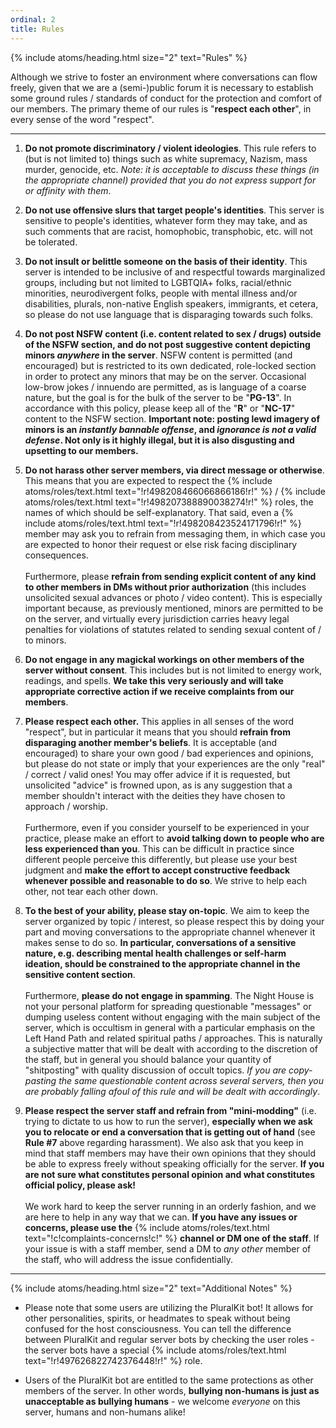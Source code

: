 ```yaml
---
ordinal: 2
title: Rules
---
```


{% include atoms/heading.html size="2" text="Rules" %}

Although we strive to foster an environment where conversations can flow freely, given that we are a (semi-)public forum it is necessary to establish some ground rules / standards of conduct for the protection and comfort of our members. The primary theme of our rules is "**respect each other**", in every sense of the word "respect".

---

1. **Do not promote discriminatory / violent ideologies**. This rule refers to (but is not limited to) things such as white supremacy, Nazism, mass murder, genocide, etc. *Note: it is acceptable to discuss these things (in the appropriate channel) provided that you do not express support for or affinity with them*. 

2. **Do not use offensive slurs that target people's identities**. This server is sensitive to people's identities, whatever form they may take, and as such comments that are racist, homophobic, transphobic, etc. will not be tolerated.

3. **Do not insult or belittle someone on the basis of their identity**. This server is intended to be inclusive of and respectful towards marginalized groups, including but not limited to LGBTQIA+ folks, racial/ethnic minorities, neurodivergent folks, people with mental illness and/or disabilities, plurals, non-native English speakers, immigrants, et cetera, so please do not use language that is disparaging towards such folks.

4. **Do not post NSFW content (i.e. content related to sex / drugs) outside of the NSFW section, and do not post suggestive content depicting minors *anywhere* in the server**. NSFW content is permitted (and encouraged) but is restricted to its own dedicated, role-locked section in order to protect any minors that may be on the server. Occasional low-brow jokes / innuendo are permitted, as is language of a coarse nature, but the goal is for the bulk of the server to be "**PG-13**". In accordance with this policy, please keep all of the "**R**" or "**NC-17**" content to the NSFW section. **Important note: posting lewd imagery of minors is an *instantly bannable offense*, and *ignorance is not a valid defense*. Not only is it highly illegal, but it is also disgusting and upsetting to our members.**

5. **Do not harass other server members, via direct message or otherwise**. This means that you are expected to respect the {% include atoms/roles/text.html text="!r!498208466066866186!r!" %} / {% include atoms/roles/text.html text="!r!498207388890038274!r!" %} roles, the names of which should be self-explanatory. That said, even a {% include atoms/roles/text.html text="!r!498208423524171796!r!" %} member may ask you to refrain from messaging them, in which case you are expected to honor their request or else risk facing disciplinary consequences. <br/><br/>Furthermore, please **refrain from sending explicit content of any kind to other members in DMs without prior authorization** (this includes unsolicited sexual advances or photo / video content). This is especially important because, as previously mentioned, minors are permitted to be on the server, and virtually every jurisdiction carries heavy legal penalties for violations of statutes related to sending sexual content of / to minors.

6. **Do not engage in any magickal workings on other members of the server without consent**. This includes but is not limited to energy work, readings, and spells. **We take this very seriously and will take appropriate corrective action if we receive complaints from our members**.

7. **Please respect each other.** This applies in all senses of the word "respect", but in particular it means that you should **refrain from disparaging another member's beliefs**. It is acceptable (and encouraged) to share your own good / bad experiences and opinions, but please do not state or imply that your experiences are the only "real" / correct / valid ones! You may offer advice if it is requested, but unsolicited "advice" is frowned upon, as is any suggestion that a member shouldn't interact with the deities they have chosen to approach / worship. <br/><br/>Furthermore, even if you consider yourself to be experienced in your practice, please make an effort to **avoid talking down to people who are less experienced than you**. This can be difficult in practice since different people perceive this differently, but please use your best judgment and **make the effort to accept constructive feedback whenever possible and reasonable to do so**. We strive to help each other, not tear each other down.

8. **To the best of your ability, please stay on-topic**. We aim to keep the server organized by topic / interest, so please respect this by doing your part and moving conversations to the appropriate channel whenever it makes sense to do so. **In particular, conversations of a sensitive nature, e.g. describing mental health challenges or self-harm ideation, should be constrained to the appropriate channel in the sensitive content section**. <br/><br/>Furthermore, **please do not engage in spamming**. The Night House is not your personal platform for spreading questionable "messages" or dumping useless content without engaging with the main subject of the server, which is occultism in general with a particular emphasis on the Left Hand Path and related spiritual paths / approaches. This is naturally a subjective matter that will be dealt with according to the discretion of the staff, but in general you should balance your quantity of "shitposting" with quality discussion of occult topics. *If you are copy-pasting the same questionable content across several servers, then you are probably falling afoul of this rule and will be dealt with accordingly*. 

9. **Please respect the server staff and refrain from "mini-modding"** (i.e. trying to dictate to us how to run the server), **especially when we ask you to relocate or end a conversation that is getting out of hand** (see **Rule #7** above regarding harassment). We also ask that you keep in mind that staff members may have their own opinions that they should be able to express freely without speaking officially for the server. **If you are not sure what constitutes personal opinion and what constitutes official policy, please ask!** <br/><br/>We work hard to keep the server running in an orderly fashion, and we are here to help in any way that we can. **If you have any issues or concerns, please use the** {% include atoms/roles/text.html text="!c!complaints-concerns!c!" %} **channel or DM one of the staff**. If your issue is with a staff member, send a DM to *any other* member of the staff, who will address the issue confidentially.

---

{% include atoms/heading.html size="2" text="Additional Notes" %}

* Please note that some users are utilizing the PluralKit bot! It allows for other personalities, spirits, or headmates to speak without being confused for the host consciousness. You can tell the difference between PluralKit and regular server bots by checking the user roles - the server bots have a special {% include atoms/roles/text.html text="!r!497626822742376448!r!" %} role.

* Users of the PluralKit bot are entitled to the same protections as other members of the server. In other words, **bullying non-humans is just as unacceptable as bullying humans** - we welcome *everyone* on this server, humans and non-humans alike!
